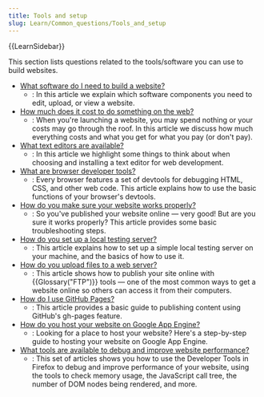 ```yaml
---
title: Tools and setup
slug: Learn/Common_questions/Tools_and_setup
---
```


{{LearnSidebar}}

This section lists questions related to the tools/software you can use to build websites.

- [What software do I need to build a website?](/en-US/docs/Learn/Common_questions/Tools_and_setup/What_software_do_I_need)
  - : In this article we explain which software components you need to edit, upload, or view a website.
- [How much does it cost to do something on the web?](/en-US/docs/Learn/Common_questions/Tools_and_setup/How_much_does_it_cost)
  - : When you're launching a website, you may spend nothing or your costs may go through the roof. In this article we
    discuss how much everything costs and what you get for what you pay (or don't pay).
- [What text editors are available?](/en-US/docs/Learn/Common_questions/Tools_and_setup/Available_text_editors)
  - : In this article we highlight some things to think about when choosing and installing a text editor for web
    development.
- [What are browser developer tools?](/en-US/docs/Learn/Common_questions/Tools_and_setup/What_are_browser_developer_tools)
  - : Every browser features a set of devtools for debugging HTML, CSS, and other web code. This article explains how to
    use the basic functions of your browser's devtools.
- [How do you make sure your website works properly?](/en-US/docs/Learn/Common_questions/Tools_and_setup/Checking_that_your_web_site_is_working_properly)
  - : So you've published your website online — very good! But are you sure it works properly? This article provides some
    basic troubleshooting steps.
- [How do you set up a local testing server?](/en-US/docs/Learn/Common_questions/Tools_and_setup/set_up_a_local_testing_server)
  - : This article explains how to set up a simple local testing server on your machine, and the basics of how to use it.
- [How do you upload files to a web server?](/en-US/docs/Learn/Common_questions/Tools_and_setup/Upload_files_to_a_web_server)
  - : This article shows how to publish your site online with {{Glossary("FTP")}} tools — one of the most common ways to get a website online so others can access it from their computers.
- [How do I use GitHub Pages?](/en-US/docs/Learn/Common_questions/Tools_and_setup/Using_Github_pages)
  - : This article provides a basic guide to publishing content using GitHub's gh-pages feature.
- [How do you host your website on Google App Engine?](/en-US/docs/Learn/Common_questions/Tools_and_setup/How_do_you_host_your_website_on_Google_App_Engine)
  - : Looking for a place to host your website? Here's a step-by-step guide to hosting your website on Google App Engine.
- [What tools are available to debug and improve website performance?](https://firefox-source-docs.mozilla.org/devtools-user/performance/index.html)
  - : This set of articles shows you how to use the Developer Tools in Firefox to debug and improve performance of your
    website, using the tools to check memory usage, the JavaScript call tree, the number of DOM nodes being rendered, and
    more.
